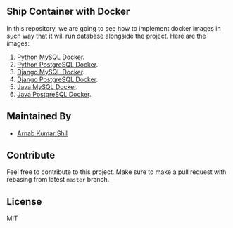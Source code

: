 Ship Container with Docker
--------------------------

In this repository, we are going to see how to implement docker images in such way that it will run database alongside the project. Here are the images:

1. [Python MySQL Docker](python-mysql-docker).
2. [Python PostgreSQL Docker](python-postgres-docker).
3. [Django MySQL Docker](django-mysql-docker).
4. [Django PostgreSQL Docker](python-postgres-docker).
5. [Java MySQL Docker](java-mysql-docker).
6. [Java PostgreSQL Docker](java-postgres-docker).

## Maintained By
- [Arnab Kumar Shil](https://ruddra.com)

## Contribute
Feel free to contribute to this project. Make sure to make a pull request with rebasing from latest `master` branch.

## License
MIT
